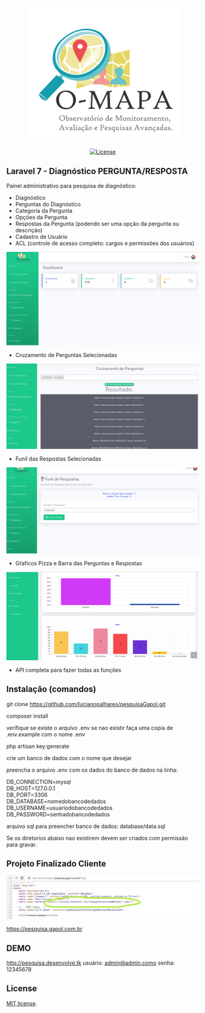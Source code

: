 <p align="center"><img src="public/img/logo.png" width="400"></p>

<p align="center">
<a href="https://opensource.org/licenses/MIT"><img src="https://img.shields.io/badge/License-MIT-green.svg" alt="License"></a>
</p>

## Laravel 7 - Diagnóstico PERGUNTA/RESPOSTA

Painel administrativo para pesquisa de diagnóstico:<br />

* Diagnóstico<br />
* Perguntas do Diagnóstico<br />
* Categoria da Pergunta  <br />
* Opções da Pergunta<br />
* Respostas da Pergunta (podendo ser uma opção da pergunta ou descrição)<br />
* Cadastro de Usuário<br />
* ACL (controle de acesso completo: cargos e permissões dos usuários)<br />

<p align="center"><img src="public/img/screens/home.png" >
</p>

* Cruzamento de Perguntas Selecionadas<br />
<p align="center"><img src="public/img/screens/cruzamento.png" >
</p>

* Funil das Respostas Selecionadas<br />
<p align="center"><img src="public/img/screens/funil.png" >
</p>

* Gŕaficos Pizza e Barra das Perguntas e Respostas<br />
<p align="center"><img src="public/img/screens/chart.png" >
</p>

* API completa para fazer todas as funções

## Instalação (comandos)

git clone https://github.com/lucianopalhares/pesquisaGapol.git

composer install

verifique se existe o arquivo .env se nao existir faça uma copia de .env.example com o nome .env

php artisan key:generate

crie um banco de dados com o nome que desejar

preencha o arquivo .env com os dados do banco de dados na linha:

DB_CONNECTION=mysql<br />
DB_HOST=127.0.0.1<br />
DB_PORT=3306<br />
DB_DATABASE=nomedobancodedados<br />
DB_USERNAME=usuariodobancodedados<br />
DB_PASSWORD=senhadobancodedados

arquivo sql para preencher banco de dados: database/data.sql

Se os diretorios abaixo nao existirem devem ser criados com permissão para gravar.

## Projeto Finalizado Cliente

<p align="center"><img src="public/img/screens/autor.jpg" >
</p>

https://pesquisa.gapol.com.br

## DEMO

http://pesquisa.desenvolve.tk
usuário: admin@admin.como
senha: 12345678

## License

[MIT license](https://opensource.org/licenses/MIT).

